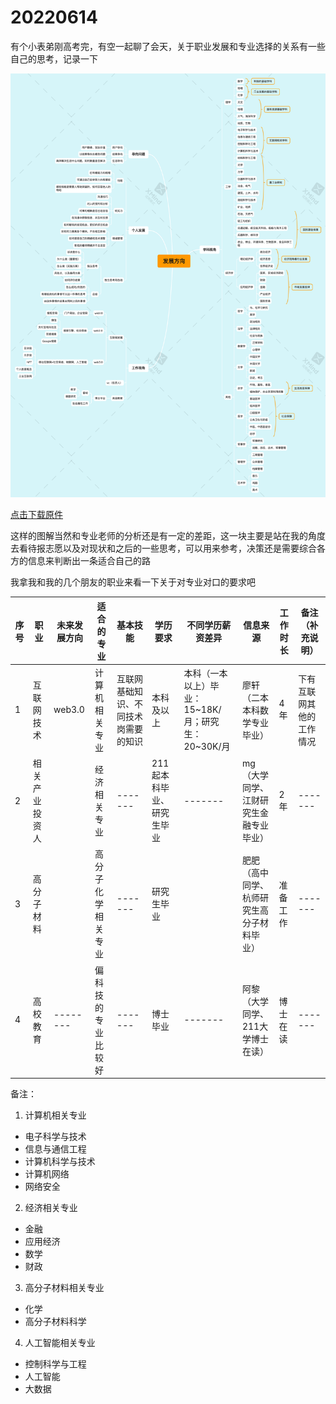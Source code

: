 # 20220614

有个小表弟刚高考完，有空一起聊了会天，关于职业发展和专业选择的关系有一些自己的思考，记录一下

![图解](../.vuepress/public/img/choose.png)

[点击下载原件](https://0227vera.github.io/resources/choose.xmind)

这样的图解当然和专业老师的分析还是有一定的差距，这一块主要是站在我的角度去看待报志愿以及对现状和之后的一些思考，可以用来参考，决策还是需要综合各方的信息来判断出一条适合自己的路

我拿我和我的几个朋友的职业来看一下关于对专业对口的要求吧

| 序号 | 职业 | 未来发展方向 | 适合的专业 | 基本技能 | 学历要求 | 不同学历薪资差异 | 信息来源 | 工作时长 | 备注（补充说明） |
| - | ----- | -------- | ------- | ------- | ------- | ------- | ------- | ------- |  ------- |
| 1 | 互联网技术 | web3.0 | 计算机相关专业 | 互联网基础知识、不同技术岗需要的知识 | 本科及以上 | 本科（一本以上）毕业：15~18K/月；研究生：20~30K/月 |廖轩（二本本科数学专业毕业） | 4年 | 下有互联网其他的工作情况 |
| 2 | 相关产业投资人 |  | 经济相关专业 |------- | 211起本科毕业、研究生毕业 |------- | mg（大学同学、江财研究生金融专业毕业） | 2年 | ------- |
| 3 | 高分子材料 |  | 高分子化学相关专业 |------- | 研究生毕业 |  | 肥肥（高中同学、杭师研究生高分子材料毕业） | 准备工作 | ------- |
| 4 | 高校教育 | -------- | 偏科技的专业比较好 |------- | 博士毕业 |------- | 阿黎（大学同学、211大学博士在读） | 博士在读 | ------- |

备注：

1. 计算机相关专业

* 电子科学与技术
* 信息与通信工程
* 计算机科学与技术
* 计算机网络
* 网络安全

2. 经济相关专业

* 金融
* 应用经济
* 数学
* 财政

3. 高分子材料相关专业

* 化学
* 高分子材料科学

4. 人工智能相关专业

* 控制科学与工程
* 人工智能
* 大数据
